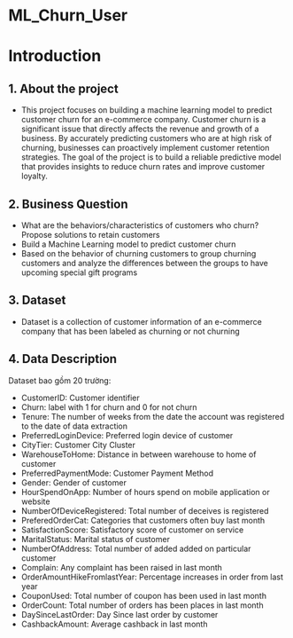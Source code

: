 # ML_Churn_User
# Introduction
## 1. About the project
- This project focuses on building a machine learning model to predict customer churn for an e-commerce company. Customer churn is a significant issue that directly affects the revenue and growth of a business. By accurately predicting customers who are at high risk of churning, businesses can proactively implement customer retention strategies. The goal of the project is to build a reliable predictive model that provides insights to reduce churn rates and improve customer loyalty.
## 2. Business Question
- What are the behaviors/characteristics of customers who churn? Propose solutions to retain customers
- Build a Machine Learning model to predict customer churn
- Based on the behavior of churning customers to group churning customers and analyze the differences between the groups to have upcoming special gift programs
## 3. Dataset
- Dataset is a collection of customer information of an e-commerce company that has been labeled as churning or not churning
## 4. Data Description
Dataset bao gồm 20 trường:
- CustomerID: Customer identifier
- Churn: label with 1 for churn and 0 for not churn
- Tenure: The number of weeks from the date the account was registered to the date of data extraction
- PreferredLoginDevice: Preferred login device of customer
- CityTier: Customer City Cluster
- WarehouseToHome: Distance in between warehouse to home of customer
- PreferredPaymentMode: Customer Payment Method
- Gender: Gender of customer
- HourSpendOnApp: Number of hours spend on mobile application or website
- NumberOfDeviceRegistered: Total number of deceives is registered
- PreferedOrderCat: Categories that customers often buy last month
- SatisfactionScore: Satisfactory score of customer on service
- MaritalStatus: Marital status of customer
- NumberOfAddress: Total number of added added on particular customer
- Complain: Any complaint has been raised in last month
- OrderAmountHikeFromlastYear: Percentage increases in order from last year
- CouponUsed: Total number of coupon has been used in last month
- OrderCount: Total number of orders has been places in last month
- DaySinceLastOrder: Day Since last order by customer
- CashbackAmount: Average cashback in last month

